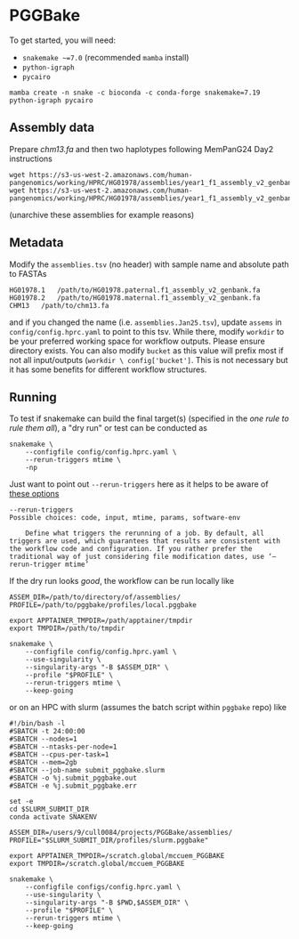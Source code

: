 # PGGBake

To get started, you will need:
- `snakemake ~=7.0` (recommended `mamba` install)
- `python-igraph`
- `pycairo`

```
mamba create -n snake -c bioconda -c conda-forge snakemake=7.19 python-igraph pycairo
```

## Assembly data
Prepare _chm13.fa_ and then two haplotypes following MemPanG24 Day2 instructions
```
wget https://s3-us-west-2.amazonaws.com/human-pangenomics/working/HPRC/HG01978/assemblies/year1_f1_assembly_v2_genbank/HG01978.paternal.f1_assembly_v2_genbank.fa.gz
wget https://s3-us-west-2.amazonaws.com/human-pangenomics/working/HPRC/HG01978/assemblies/year1_f1_assembly_v2_genbank/HG01978.maternal.f1_assembly_v2_genbank.fa.gz
```
(unarchive these assemblies for example reasons)

## Metadata
Modify the `assemblies.tsv` (no header) with sample name and absolute path to FASTAs
```
HG01978.1	/path/to/HG01978.paternal.f1_assembly_v2_genbank.fa
HG01978.2	/path/to/HG01978.maternal.f1_assembly_v2_genbank.fa
CHM13	/path/to/chm13.fa
```
and if you changed the name (i.e. `assemblies.Jan25.tsv`), update `assems` in `config/config.hprc.yaml` to point to this tsv. While there, modify `workdir` to be your preferred working space for workflow outputs. Please ensure directory exists. You can also modify `bucket` as this value will prefix most if not all input/outputs (`workdir \ config['bucket']`. This is not necessary but it has some benefits for different workflow structures.

## Running
To test if snakemake can build the final target(s) (specified in the _one rule to rule them all_), a "dry run" or test can be conducted as
```
snakemake \
    --configfile config/config.hprc.yaml \
    --rerun-triggers mtime \
    -np
```
Just want to point out `--rerun-triggers` here as it helps to be aware of [these options](https://snakemake.readthedocs.io/en/stable/executing/cli.html)
```
--rerun-triggers
Possible choices: code, input, mtime, params, software-env

    Define what triggers the rerunning of a job. By default, all triggers are used, which guarantees that results are consistent with the workflow code and configuration. If you rather prefer the traditional way of just considering file modification dates, use ‘–rerun-trigger mtime’
```
If the dry run looks _good_, the workflow can be run locally like
```
ASSEM_DIR=/path/to/directory/of/assemblies/
PROFILE=/path/to/pggbake/profiles/local.pggbake

export APPTAINER_TMPDIR=/path/apptainer/tmpdir
export TMPDIR=/path/to/tmpdir

snakemake \
    --configfile config/config.hprc.yaml \
    --use-singularity \
    --singularity-args "-B $ASSEM_DIR" \
    --profile "$PROFILE" \
    --rerun-triggers mtime \
    --keep-going
```
or on an HPC with slurm (assumes the batch script within `pggbake` repo) like
```
#!/bin/bash -l
#SBATCH -t 24:00:00
#SBATCH --nodes=1
#SBATCH --ntasks-per-node=1
#SBATCH --cpus-per-task=1
#SBATCH --mem=2gb
#SBATCH --job-name submit_pggbake.slurm
#SBATCH -o %j.submit_pggbake.out
#SBATCH -e %j.submit_pggbake.err

set -e
cd $SLURM_SUBMIT_DIR
conda activate SNAKENV

ASSEM_DIR=/users/9/cull0084/projects/PGGBake/assemblies/
PROFILE="$SLURM_SUBMIT_DIR/profiles/slurm.pggbake"

export APPTAINER_TMPDIR=/scratch.global/mccuem_PGGBAKE
export TMPDIR=/scratch.global/mccuem_PGGBAKE

snakemake \
    --configfile configs/config.hprc.yaml \
    --use-singularity \
    --singularity-args "-B $PWD,$ASSEM_DIR" \
    --profile "$PROFILE" \
    --rerun-triggers mtime \
    --keep-going
```
